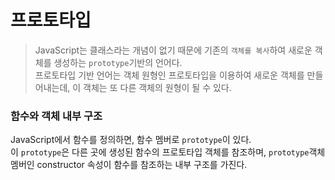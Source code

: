 # 프로토타입

> JavaScript는 클래스라는 개념이 없기 때문에 기존의 `객체를 복사`하여 새로운 객체를 생성하는 `prototype`기반의 언어다.<br/>
> 프로토타입 기반 언어는 객체 원형인 프로토타입을 이용하여 새로운 객체를 만들어내는데, 이 객체는 또 다른 객체의 원형이 될 수 있다.

### 함수와 객체 내부 구조

JavaScript에서 함수를 정의하면, 함수 멤버로 `prototype`이 있다. <br/>
이 `prototype`은 다른 곳에 생성된 함수의 프로토타입 객체를 참조하며, `prototype`객체 멤버인 constructor 속성이 함수를 참조하는 내부 구조를 가진다.
